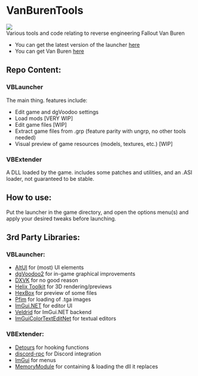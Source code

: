 # VanBurenTools
[![](https://dyna-badge.vercel.app/api/discord?guild=470671750087180289)](https://discord.gg/tzF3YFu)<br>
Various tools and code relating to reverse engineering Fallout Van Buren
- You can get the latest version of the launcher [here](https://github.com/kran27/VanBurenLauncher/raw/main/VBLauncher/bin/Release/VBLauncher.exe)
- You can get Van Buren [here](https://vb.kran.gg/F3_Demo.rar)

## Repo Content:
### VBLauncher
The main thing. features include:
- Edit game and dgVoodoo settings
- Load mods [VERY WIP]
- Edit game files [WIP]
- Extract game files from .grp (feature parity with ungrp, no other tools needed)
- Visual preview of game resources (models, textures, etc.) [WIP]
### VBExtender
A DLL loaded by the game. includes some patches and utilities, and an .ASI loader, not guaranteed to be stable.

## How to use:
Put the launcher in the game directory, and open the options menu(s) and apply your desired tweaks before launching.
## 3rd Party Libraries:
### VBLauncher:
- [AltUI](https://github.com/kran27/AltUI) for (most) UI elements
- [dgVoodoo2](http://dege.fw.hu) for in-game graphical improvements
- [DXVK](https://github.com/doitsujin/dxvk) for no good reason
- [Helix Toolkit](https://github.com/helix-toolkit/helix-toolkit) for 3D rendering/previews
- [HexBox](https://sourceforge.net/projects/hexbox/) for preview of some files
- [Pfim](https://github.com/nickbabcock/Pfim) for loading of .tga images
- [ImGui.NET](https://github.com/ImGuiNET/ImGui.NET) for editor UI
- [Veldrid](https://github.com/veldrid/veldrid) for ImGui.NET backend
- [ImGuiColorTextEditNet](https://github.com/kran27/ImGuiColorTextEditNet) for textual editors
### VBExtender:
- [Detours](https://github.com/microsoft/Detours) for hooking functions
- [discord-rpc](https://github.com/discord/discord-rpc) for Discord integration
- [ImGui](https://github.com/ocornut/imgui) for menus
- [MemoryModule](https://github.com/fancycode/MemoryModule) for containing & loading the dll it replaces
